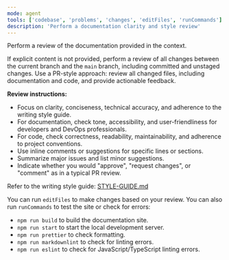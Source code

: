 ```yaml
---
mode: agent
tools: ['codebase', 'problems', 'changes', 'editFiles', 'runCommands']
description: 'Perform a documentation clarity and style review'
---
```


Perform a review of the documentation provided in the context.

If explicit content is not provided, perform a review of all changes between the current branch and the `main` branch, including committed and unstaged changes. Use a PR-style approach: review all changed files, including documentation and code, and provide actionable feedback.

**Review instructions:**

- Focus on clarity, conciseness, technical accuracy, and adherence to the writing style guide.
- For documentation, check tone, accessibility, and user-friendliness for developers and DevOps professionals.
- For code, check correctness, readability, maintainability, and adherence to project conventions.
- Use inline comments or suggestions for specific lines or sections.
- Summarize major issues and list minor suggestions.
- Indicate whether you would "approve", "request changes", or "comment" as in a typical PR review.

Refer to the writing style guide: [STYLE-GUIDE.md](../../STYLE-GUIDE.md)

You can run `editFiles` to make changes based on your review. You can also run `runCommands` to test the site or check for errors:

- `npm run build` to build the documentation site.
- `npm run start` to start the local development server.
- `npm run prettier` to check formatting.
- `npm run markdownlint` to check for linting errors.
- `npm run eslint` to check for JavaScript/TypeScript linting errors.
